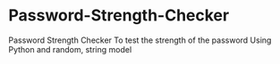 # Password-Strength-Checker
Password Strength Checker  To test the strength of the password Using Python and random, string model
